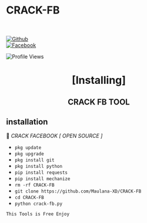 # CRACK-FB

<b></b> </br> <br>[![Github](https://img.shields.io/badge/Github-Maulana-XD?style=flat-square&logo=github)](https://github.com/Maulana-XD)<br> [![Facebook](https://img.shields.io/badge/Facebook-maulana.xd.devcode-blue?style=flat-square&logo=facebook)](https://www.facebook.com/maulana.xd.devcode)<br>

![Profile Views](https://komarev.com/ghpvc/?username=Maulana-XD&label=Profile+Views&style=flat-square&color=blue)

<h1 align="center"> [Installing]</h1>

<h2 align="center">  CRACK FB TOOL </h2>


## <b>installation</b>

🔰 *CRACK FACEBOOK [ OPEN SOURCE ]*


- `pkg update`
- `pkg upgrade`
- `pkg install git`
- `pkg install python`
- `pip install requests`
- `pip install mechanize`
- `rm -rf CRACK-FB`
- `git clone https://github.com/Maulana-XD/CRACK-FB`
- `cd CRACK-FB`
- `python crack-fb.py`
     

 ```This Tools is Free Enjoy ```</br>
